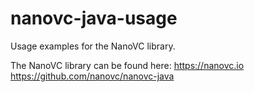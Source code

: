 # nanovc-java-usage
Usage examples for the NanoVC library.

The NanoVC library can be found here:
https://nanovc.io
https://github.com/nanovc/nanovc-java
